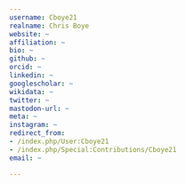 ```yaml
---
username: Cboye21
realname: Chris Boye
website: ~
affiliation: ~
bio: ~
github: ~
orcid: ~
linkedin: ~
googlescholar: ~
wikidata: ~
twitter: ~
mastodon-url: ~
meta: ~
instagram: ~
redirect_from:
- /index.php/User:Cboye21
- /index.php/Special:Contributions/Cboye21
email: ~

---
```

